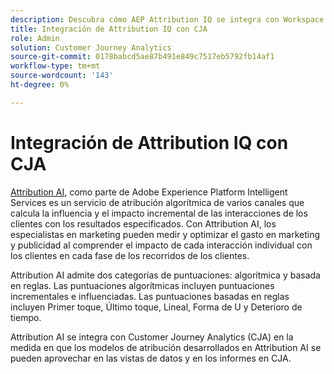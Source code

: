 ```yaml
---
description: Descubra cómo AEP Attribution IQ se integra con Workspace en CJA.
title: Integración de Attribution IQ con CJA
role: Admin
solution: Customer Journey Analytics
source-git-commit: 0178babcd5ae87b491e849c7517eb5792fb14af1
workflow-type: tm+mt
source-wordcount: '143'
ht-degree: 0%

---
```


# Integración de Attribution IQ con CJA

[Attribution AI](https://experienceleague.adobe.com/docs/experience-platform/intelligent-services/attribution-ai/overview.html?lang=en), como parte de Adobe Experience Platform Intelligent Services es un servicio de atribución algorítmica de varios canales que calcula la influencia y el impacto incremental de las interacciones de los clientes con los resultados especificados. Con Attribution AI, los especialistas en marketing pueden medir y optimizar el gasto en marketing y publicidad al comprender el impacto de cada interacción individual con los clientes en cada fase de los recorridos de los clientes.

Attribution AI admite dos categorías de puntuaciones: algorítmica y basada en reglas. Las puntuaciones algorítmicas incluyen puntuaciones incrementales e influenciadas. Las puntuaciones basadas en reglas incluyen Primer toque, Último toque, Lineal, Forma de U y Deterioro de tiempo.

Attribution AI se integra con Customer Journey Analytics (CJA) en la medida en que los modelos de atribución desarrollados en Attribution AI se pueden aprovechar en las vistas de datos y en los informes en CJA.


